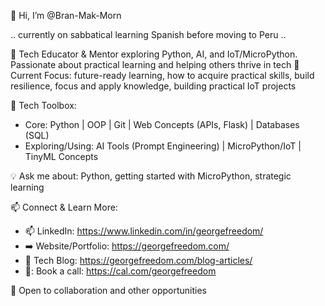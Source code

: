 👋 Hi, I’m @Bran-Mak-Morn

.. currently on sabbatical learning Spanish before moving to Peru ..
  
👀 Tech Educator & Mentor exploring Python, AI, and IoT/MicroPython. Passionate about practical learning and helping others thrive in tech
🚀 Current Focus: future-ready learning, how to acquire practical skills, build resilience, focus and apply knowledge, building practical IoT projects

🔧 Tech Toolbox:
* Core: Python | OOP | Git | Web Concepts (APIs, Flask) | Databases (SQL)
* Exploring/Using: AI Tools (Prompt Engineering) | MicroPython/IoT | TinyML Concepts
  
💡 Ask me about: Python, getting started with MicroPython, strategic learning

📫 Connect & Learn More:
* 📫 LinkedIn: https://www.linkedin.com/in/georgefreedom/
* :arrow_right: Website/Portfolio: https://georgefreedom.com/
* :pencil: Tech Blog: https://georgefreedom.com/blog-articles/
* 🔖: Book a call: https://cal.com/georgefreedom
  
💬 Open to collaboration and other opportunities

<!---
Bran-Mak-Morn/Bran-Mak-Morn is a ✨ special ✨ repository because its `README.md` (this file) appears on your GitHub profile.
You can click the Preview link to take a look at your changes.
--->
